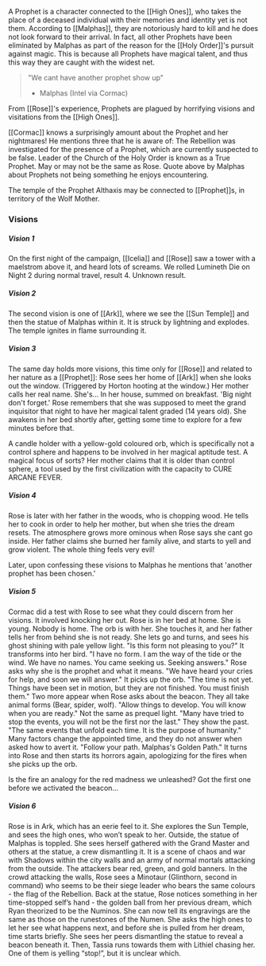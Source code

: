 A Prophet is a character connected to the [[High Ones]], who takes the place of a deceased individual with their memories and identity yet is not them. According to [[Malphas]], they are notoriously hard to kill and he does not look forward to their arrival. In fact, all other Prophets have been eliminated by Malphas as part of the reason for the [[Holy Order]]'s pursuit against magic. This is because all Prophets have magical talent, and thus this way they are caught with the widest net.

> "We cant have another prophet show up"
> 	- Malphas (Intel via Cormac)

From [[Rose]]'s experience, Prophets are plagued by horrifying visions and visitations from the [[High Ones]]. 

[[Cormac]] knows a surprisingly amount about the Prophet and her nightmares!
He mentions three that he is aware of:
The Rebellion was investigated for the presence of a Prophet, which are currently suspected to be false.
Leader of the Church of the Holy Order is known as a True Prophet. May or may not be the same as Rose.
Quote above by Malphas about Prophets not being something he enjoys encountering.

The temple of the Prophet Althaxis may be connected to [[Prophet]]s, in territory of the Wolf Mother.

### Visions
##### Vision 1
On the first night of the campaign, [[Icelia]] and [[Rose]] saw a tower with a maelstrom above it, and heard lots of screams.
We rolled Lumineth Die on Night 2 during normal travel, result 4. Unknown result.

##### Vision 2
The second vision is one of [[Ark]], where we see the [[Sun Temple]] and then the statue of Malphas within it. It is struck by lightning and explodes. The temple ignites in flame surrounding it.

##### Vision 3
The same day holds more visions, this time only for [[Rose]] and related to her nature as a [[Prophet]]:
Rose sees her home of [[Ark]] when she looks out the window. (Triggered by Horton hooting at the window.) Her mother calls her real name. She's... In her house, summed on breakfast. 'Big night don't forget.' Rose remembers that she was supposed to meet the grand inquisitor that night to have her magical talent graded (14 years old). She awakens in her bed shortly after, getting some time to explore for a few minutes before that.

A candle holder with a yellow-gold coloured orb, which is specifically not a control sphere and happens to be involved in her magical aptitude test. A magical focus of sorts? Her mother claims that it is older than control sphere, a tool used by the first civilization with the capacity to CURE ARCANE FEVER.

##### Vision 4
Rose is later with her father in the woods, who is chopping wood. He tells her to cook in order to help her mother, but when she tries the dream resets. The atmosphere grows more ominous when Rose says she cant go inside. Her father claims she burned her family alive, and starts to yell and grow violent. The whole thing feels very evil!

Later, upon confessing these visions to Malphas he mentions that 'another prophet has been chosen.'

##### Vision 5
Cormac did a test with Rose to see what they could discern from her visions. It involved knocking her out.
Rose is in her bed at home. She is young. Nobody is home. The orb is with her. She touches it, and her father tells her from behind she is not ready. She lets go and turns, and sees his ghost shining with pale yellow light. "Is this form not pleasing to you?" It transforms into her bird. "I have no form. I am the way of the tide or the wind. We have no names. You came seeking us. Seeking answers." Rose asks why she is the prophet and what it means. "We have heard your cries for help, and soon we will answer." It picks up the orb. "The time is not yet. Things have been set in motion, but they are not finished. You must finish them." Two more appear when Rose asks about the beacon. They all take animal forms (Bear, spider, wolf). "Allow things to develop. You will know when you are ready." Not the same as prequel light. "Many have tried to stop the events, you will not be the first nor the last." They show the past. "The same events that unfold each time. It is the purpose of humanity." Many factors change the appointed time, and they do not answer when asked how to avert it. "Follow your path. Malphas's Golden Path." It turns into Rose and then starts its horrors again, apologizing for the fires when she picks up the orb. 

Is the fire an analogy for the red madness we unleashed? Got the first one before we activated the beacon...

##### Vision 6
Rose is in Ark, which has an eerie feel to it. She explores the Sun Temple, and sees the high ones, who won’t speak to her. Outside, the statue of Malphas is toppled. She sees herself gathered with the Grand Master and others at the statue, a crew dismantling it. It is a scene of chaos and war with Shadows within the city walls and an army of normal mortals attacking from the outside. The attackers bear red, green, and gold banners. In the crowd attacking the walls, Rose sees a Minotaur (Glinthorn, second in command) who seems to be their siege leader who bears the same colours - the flag of the Rebellion. Back at the statue, Rose notices something in her time-stopped self’s hand - the golden ball from her previous dream, which Ryan theorized to be the Numinos. She can now tell its engravings are the same as those on the runestones of the Numen. She asks the high ones to let her see what happens next, and before she is pulled from her dream, time starts briefly. She sees her peers dismantling the statue to reveal a beacon beneath it. Then, Tassia runs towards them with Lithiel chasing her. One of them is yelling “stop!”, but it is unclear which. 